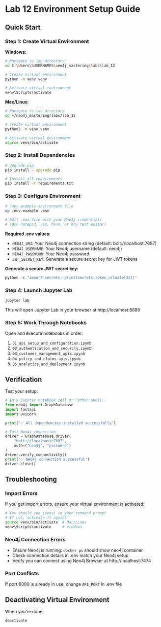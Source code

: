 # Lab 12 Environment Setup Guide

## Quick Start

### Step 1: Create Virtual Environment

**Windows:**
```bash
# Navigate to lab directory
cd C:\Users\%USERNAME%\neo4j_mastering\labs\lab_12

# Create virtual environment
python -m venv venv

# Activate virtual environment
venv\Scripts\activate
```

**Mac/Linux:**
```bash
# Navigate to lab directory
cd ~/neo4j_mastering/labs/lab_12

# Create virtual environment
python3 -m venv venv

# Activate virtual environment
source venv/bin/activate
```

### Step 2: Install Dependencies

```bash
# Upgrade pip
pip install --upgrade pip

# Install all requirements
pip install -r requirements.txt
```

### Step 3: Configure Environment

```bash
# Copy example environment file
cp .env.example .env

# Edit .env file with your Neo4j credentials
# (Use notepad, vim, nano, or any text editor)
```

**Required .env values:**
- `NEO4J_URI`: Your Neo4j connection string (default: bolt://localhost:7687)
- `NEO4J_USERNAME`: Your Neo4j username (default: neo4j)
- `NEO4J_PASSWORD`: Your Neo4j password
- `JWT_SECRET_KEY`: Generate a secure secret key for JWT tokens

**Generate a secure JWT secret key:**
```python
python -c "import secrets; print(secrets.token_urlsafe(32))"
```

### Step 4: Launch Jupyter Lab

```bash
jupyter lab
```

This will open Jupyter Lab in your browser at http://localhost:8888

### Step 5: Work Through Notebooks

Open and execute notebooks in order:
1. `01_api_setup_and_configuration.ipynb`
2. `02_authentication_and_security.ipynb`
3. `03_customer_management_apis.ipynb`
4. `04_policy_and_claims_apis.ipynb`
5. `05_analytics_and_deployment.ipynb`

## Verification

Test your setup:

```python
# In a Jupyter notebook cell or Python shell:
from neo4j import GraphDatabase
import fastapi
import uvicorn

print("✅ All dependencies installed successfully")

# Test Neo4j connection
driver = GraphDatabase.driver(
    "bolt://localhost:7687",
    auth=("neo4j", "password")
)
driver.verify_connectivity()
print("✅ Neo4j connection successful")
driver.close()
```

## Troubleshooting

### Import Errors
If you get import errors, ensure your virtual environment is activated:
```bash
# You should see (venv) in your command prompt
# If not, activate it again:
source venv/bin/activate  # Mac/Linux
venv\Scripts\activate     # Windows
```

### Neo4j Connection Errors
- Ensure Neo4j is running: `docker ps` should show neo4j container
- Check connection details in .env match your Neo4j setup
- Verify you can connect using Neo4j Browser at http://localhost:7474

### Port Conflicts
If port 8000 is already in use, change `API_PORT` in .env file

## Deactivating Virtual Environment

When you're done:
```bash
deactivate
```
